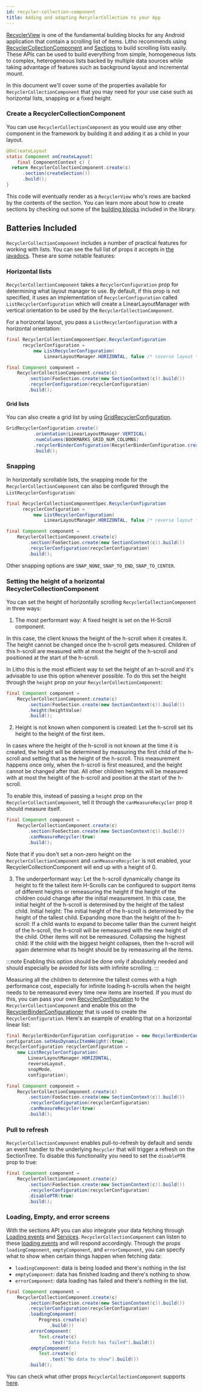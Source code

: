 ```yaml
---
id: recycler-collection-component
title: Adding and adapting RecyclerCollection to your App
---
```


[RecyclerView](https://developer.android.com/reference/android/support/v7/widget/RecyclerView.html) is one of the fundamental building blocks for any Android application that contain a scrolling list of items. Litho recommends using [RecyclerCollectionComponent](pathname:///javadoc/com/facebook/litho/sections/widget/RecyclerCollectionComponent.html) and [Sections](start.mdx) to build scrolling lists easily.  These APIs can be used to build everything from simple, homogeneous lists to complex, heterogeneous lists backed by multiple data sources while taking advantage of features such as background layout and incremental mount.

In this document we'll cover some of the properties available for `RecyclerCollectionComponent` that you may need for your use case such as horizontal lists, snapping or a fixed height.

### Create a RecyclerCollectionComponent

You can use `RecyclerCollectionComponent` as you would use any other component in the framework by building it and adding it as a child in your layout.

```java
@OnCreateLayout
static Component onCreateLayout(
    final ComponentContext c) {
  return RecyclerCollectionComponent.create(c)
      .section(createSection())
      .build();
}
```

This code will eventually render as a `RecyclerView` who's rows are backed by the contents of the section.
You can learn more about how to create sections by checking out some of the [building blocks](start.mdx) included in the library.

## Batteries Included

`RecyclerCollectionComponent` includes a number of practical features for working with lists. You can see the full list of props it accepts in [the javadocs](pathname:///javadoc/com/facebook/litho/sections/widget/RecyclerCollectionComponent.html). These are some notable features:

### Horizontal lists

`RecyclerCollectionComponent` takes a `RecyclerConfiguration` prop for determining what layout manager to use. By default, if this prop is not specified, it uses an implementation of `RecyclerConfiguration` called `ListRecyclerConfiguration` which will create a LinearLayoutManager with vertical orientation to be used by the `RecyclerCollectionComponent`.

For a horizontal layout, you pass a `ListRecyclerConfiguration` with a horizontal orientation:

```java
final RecyclerCollectionComponentSpec.RecyclerConfiguration
      recyclerConfiguration =
          new ListRecyclerConfiguration(
              LinearLayoutManager.HORIZONTAL, false /* reverse layout */);

final Component component =
    RecyclerCollectionComponent.create(c)
        .section(FooSection.create(new SectionContext(c)).build())
        .recyclerConfiguration(recyclerConfiguration)
        .build();
```

#### Grid lists

You can also create a grid list by using [GridRecyclerConfiguration](pathname:///javadoc/com/facebook/litho/sections/widget/GridRecyclerConfiguration.html).

```java
GridRecyclerConfiguration.create()
          .orientation(LinearLayoutManager.VERTICAL)
          .numColumns(BOOKMARKS_GRID_NUM_COLUMNS)
          .recyclerBinderConfiguration(RecyclerBinderConfiguration.create().build())
          .build();
```

### Snapping

In horizontally scrollable lists, the snapping mode for the `RecyclerCollectionComponent` can also be configured through the `ListRecyclerConfiguration`:
```java
final RecyclerCollectionComponentSpec.RecyclerConfiguration
      recyclerConfiguration =
          new ListRecyclerConfiguration(
              LinearLayoutManager.HORIZONTAL, false /* reverse layout */, SNAP_TO_START);

final Component component =
    RecyclerCollectionComponent.create(c)
        .section(FooSection.create(new SectionContext(c)).build())
        .recyclerConfiguration(recyclerConfiguration)
        .build();
```

Other snapping options are `SNAP_NONE`, `SNAP_TO_END`, `SNAP_TO_CENTER`.


### Setting the height of a horizontal RecyclerCollectionComponent
You can set the height of horizontally scrolling `RecyclerCollectionComponent` in three ways:
1) The most performant way: A fixed height is set on the H-Scroll component.

In this case, the client knows the height of the h-scroll when it creates it. The height cannot be changed once the h-scroll gets measured. Children of this h-scroll are measured with at most the height of the h-scroll and positioned at the start of the h-scroll.

In Litho this is the most efficient way to set the height of an h-scroll and it's advisable to use this option whenever possible. To do this set the height through the `height` prop on your `RecyclerCollectionComponent`:

```java
final Component component =
    RecyclerCollectionComponent.create(c)
        .section(FooSection.create(new SectionContext(c)).build())
        .height(heightValue)
        .build();
 ```
2) Height is not known when component is created: Let the h-scroll set its height to the height of the first item.

In cases where the height of the h-scroll is not known at the time it is created, the height will be determined by measuring the first child of the h-scroll and setting that as the height of the h-scroll. This measurement happens once only, when the h-scroll is first measured, and the height cannot be changed after that. All other children heights will be measured with at most the height of the h-scroll and position at the start of the h-scroll.

To enable this, instead of passing a `height` prop on the `RecyclerCollectionComponent`, tell it through the `canMeasureRecycler` prop it should measure itself.

```java
final Component component =
    RecyclerCollectionComponent.create(c)
        .section(FooSection.create(new SectionContext(c)).build())
        .canMeasureRecycler(true)
        .build();
 ```

Note that if you don't set a non-zero height on the `RecyclerCollectionComponent` and `canMeasureRecycler` is not enabled, your RecyclerCollectionComponent will end up with a height of 0.

3) The underperformant way: Let the h-scroll dynamically change its height to fit the tallest item
H-Scrolls can be configured to support items of different heights or remeasuring the height if the height of the children could change after the initial measurement. In this case, the initial height of the h-scroll is determined by the height of the tallest child.
Initial height: The initial height of the h-scroll is determined by the height of the tallest child.
Expanding more than the height of the h-scroll: If a child wants to expand to become taller than the current height of the h-scroll, the h-scroll will be remeasured with the new height of the child. Other items will not be remeasured.
Collapsing the highest child: If the child with the biggest height collapses, then the h-scroll will again determine what its height should be by remeasuring all the items.

:::note
Enabling this option should be done only if absolutely needed and should especially be avoided for lists with infinite scrolling.
:::

Measuring all the children to determine the tallest comes with a high performance cost, especially for infinite loading h-scrolls when the height needs to be remeasured every time new items are inserted.
If you must do this, you can pass your own [RecyclerConfiguration](pathname:///javadoc/com/facebook/litho/sections/widget/RecyclerConfiguration.html) to the `RecyclerCollectionComponent` and enable this on the [RecyclerBinderConfigurationer](pathname:///javadoc/com/facebook/litho/sections/widget/RecyclerBinderConfiguration.html) that is used to create the `RecyclerConfiguration`.
Here's an example of enabling that on a horizontal linear list:

```java
final RecyclerBinderConfiguration configuration = new RecyclerBinderConfiguration(rangeRatio);
configuration.setHasDynamicItemHeight((true);
RecyclerConfiguration recyclerConfiguration =
    new ListRecyclerConfiguration(
        LinearLayoutManager.HORIZONTAL,
        reverseLayout,
        snapMode,
        configuration);

final Component component =
    RecyclerCollectionComponent.create(c)
        .section(FooSection.create(new SectionContext(c)).build())
        .recyclerConfiguration(recyclerConfiguration)
        .canMeasureRecycler(true)
        .build();
```

### Pull to refresh
`RecyclerCollectionComponent` enables pull-to-refresh by default and sends an event handler to the underlying `Recycler` that will trigger a refresh on the SectionTree.
 To disable this functionality you need to set the `disablePTR` prop to true:

```java
final Component component =
    RecyclerCollectionComponent.create(c)
        .section(FooSection.create(new SectionContext(c)).build())
        .recyclerConfiguration(recyclerConfiguration)
        .disablePTR(true)
        .build();
 ```

### Loading, Empty, and error screens
With the sections API you can also integrate your data fetching through [Loading events](../communicating-with-the-ui.md#loadingstate-loadingstate) and [Services](services.md).  `RecyclerCollectionComponent` can listen to these [loading events](pathname:///javadoc/com/facebook/litho/sections/LoadingEvent.html) and will respond accordingly.  Through the props `loadingComponent`, `emptyComponent`, and `errorComponent`, you can specify what to show when certain things happen when fetching data:
 - `loadingComponent`: data is being loaded and there's nothing in the list
 - `emptyComponent`: data has finished loading and there's nothing to show.
 - `errorComponent`: data loading has failed and there's nothing in the list.

```java
final Component component =
    RecyclerCollectionComponent.create(c)
        .section(FooSection.create(new SectionContext(c)).build())
        .recyclerConfiguration(recyclerConfiguration)
        .loadingComponent(
            Progress.create(c)
                .build())
        .errorComponent(
            Text.create(c)
                .text("Data Fetch has failed").build())
        .emptyComponent(
            Text.create(c)
                .text("No data to show").build())
        .build();
 ```

You can check what other props `RecyclerCollectionComponent` supports [here](pathname:///javadoc/com/facebook/litho/sections/widget/RecyclerCollectionComponent.html).
